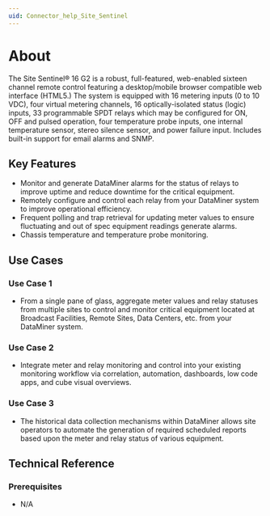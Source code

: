 ```yaml
---
uid: Connector_help_Site_Sentinel
---
```


# About

The Site Sentinel® 16 G2 is a robust, full-featured, web-enabled sixteen channel remote control featuring a desktop/mobile browser compatible web interface (HTML5.) The system is equipped with 16 metering inputs (0 to 10 VDC), four virtual metering channels, 16 optically-isolated status (logic) inputs, 33 programmable SPDT relays which may be configured for ON, OFF and pulsed operation, four temperature probe inputs, one internal temperature sensor, stereo silence sensor, and power failure input. Includes built-in support for email alarms and SNMP.

## Key Features

- Monitor and generate DataMiner alarms for the status of relays to improve uptime and reduce downtime for the critical equipment.
- Remotely configure and control each relay from your DataMiner system to improve operational efficiency.
- Frequent polling and trap retrieval for updating meter values to ensure fluctuating and out of spec equipment readings generate alarms.
- Chassis temperature and temperature probe monitoring.

## Use Cases

### Use Case 1

- From a single pane of glass, aggregate meter values and relay statuses from multiple sites to control and monitor critical equipment located at Broadcast Facilities, Remote Sites, Data Centers, etc. from your DataMiner system.

### Use Case 2

- Integrate meter and relay monitoring and control into your existing monitoring workflow via correlation, automation, dashboards, low code apps, and cube visual overviews.

### Use Case 3

- The historical data collection mechanisms within DataMiner allows site operators to automate the generation of required scheduled reports based upon the meter and relay status of various equipment.

## Technical Reference

### Prerequisites

- N/A
